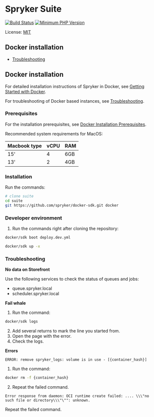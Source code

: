# Spryker Suite
[![Build Status](https://github.com/spryker-shop/suite/workflows/CI/badge.svg)](https://github.com/spryker-shop/suite/actions?query=workflow%3ACI)
[![Minimum PHP Version](https://img.shields.io/badge/php-%3E%3D%207.3-8892BF.svg)](https://php.net/)

License: [MIT](LICENSE)

## Docker installation

* [Troubleshooting](https://academy.spryker.com/getting_started/troubleshooting.html)

## Docker installation

For detailed installation instructions of Spryker in Docker, see [Getting Started with Docker](https://documentation.spryker.com/docs/getting-started-with-docker).

For troubleshooting of Docker based instances, see [Troubleshooting](https://documentation.spryker.com/docs/spryker-in-docker-troubleshooting).

### Prerequisites

For the installation prerequisites, see [Docker Installation Prerequisites](https://documentation.spryker.com/docs/docker-installation-prerequisites).

Recommended system requirements for MacOS:

|Macbook type|vCPU| RAM|
|---|---|---|
|15' | 4 | 6GB |
|13' | 2 | 4GB |

### Installation

Run the commands:

```bash
# clone suite
cd suite
git https://github.com/spryker/docker-sdk.git docker
```

### Developer environment

1. Run the commands right after cloning the repository:

```bash
docker/sdk boot deploy.dev.yml
```


```bash
docker/sdk up -x
```

### Troubleshooting

**No data on Storefront**

Use the following services to check the status of queues and jobs:
- queue.spryker.local
- scheduler.spryker.local

**Fail whale**

1. Run the command:
```bash
docker/sdk logs
```
2. Add several returns to mark the line you started from.
3. Open the page with the error.
4. Check the logs.


**Errors**

`ERROR: remove spryker_logs: volume is in use - [{container_hash}]`

1. Run the command:
```bash
docker rm -f {container_hash}
```
2. Repeat the failed command.

`Error response from daemon: OCI runtime create failed: .... \\\"no such file or directory\\\"\"": unknown.`

Repeat the failed command.
